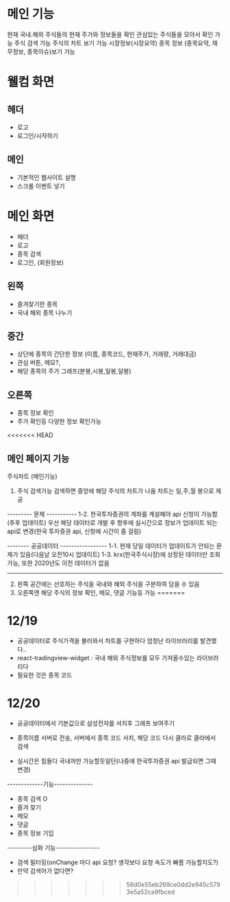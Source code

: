 # 메인 기능

현재 국내.해외 주식들의 현재 주가와 정보들을 확인
관심있는 주식들을 모아서 확인 가능
주식 검색 가능
주식의 차트 보기 가능
시장정보(시장요약)
종목 정보 (종목요약, 재무정보, 종목이슈)보기 가능

# 웰컴 화면

## 헤더

- 로고
- 로그인/시작하기

## 메인

- 기본적인 웹사이트 설명
- 스크롤 이벤트 넣기

# 메인 화면

- 헤더
- 로고
- 종목 검색
- 로그인, (회원정보)

## 왼쪽

- 즐겨찾기한 종목
- 국내 해외 종목 나누기

## 중간

- 상단에 종목의 간단한 정보 (이름, 종목코드, 현재주가, 거래량, 거래대금)
- 관심 버튼, 메모?,
- 해당 종목의 주가 그래프(분봉,시봉,일봉,달봉)

## 오른쪽

- 종목 정보 확인
- 주가 확인등 다양한 정보 확인가능

<<<<<<< HEAD
## 메인 페이지 기능

주식차트 (메인기능)

1. 주식 검색가능 검색하면 중앙에 해당 주식의 차트가 나옴 차트는 일,주,월 봉으로 제공

--------- 문제 -----------
1-2. 한국투자증권의 계좌를 계설해야 api 신청이 가능함(추후 업데이트)
우선 해당 데이터로 개발 후 향후에 실시간으로 정보가 업데이트 되는 api로 변경(한국 투자증권 api, 신청에 시간이 좀 걸림)

-------- 공공데이터 -----------------
1-1. 현재 당일 데이터가 업데이트가 안되는 문제가 있음(다음날 오전10시 업데이트)
1-3. krx(한국주식시장)에 상장된 데이터만 조회가능, 또한 2020년도 이전 데이터가 없음

---

2. 왼쪽 공간에는 선호하는 주식을 국내와 해외 주식을 구분하여 담을 수 있음
3. 오른쪽엔 해당 주식의 정보 확인, 메모, 댓글 기능등 가능
=======
# 12/19

- 공공데이터로 주식가격을 불러와서 차트를 구현하다 엄청난 라이브러리를 발견했다..
- react-tradingview-widget : 국내 해외 주식정보를 모두 가져올수있는 라이브러리다
- 필요한 것은 종목 코드

# 12/20

- 공공데이터에서 기본값으로 삼성전자를 서치후 그래프 보여주기

- 종목이름 서버로 전송, 서버에서 종목 코드 서치, 해당 코드 다시 클라로 클라에서 검색

- 실시간은 힘들다 국내꺼만 가능할듯일단(나중에 한국투자증권 api 발급되면 그때 변경)

-------------기능--------------

- 종목 검색 O
- 즐겨 찾기
- 메모
- 댓글
- 종목 정보 기입

---------심화 기능----------------

- 검색 필터링(onChange 마다 api 요청? 생각보다 요청 속도가 빠름 가능할지도?)
- 만약 검색어가 없다면?
>>>>>>> 56d0e55eb269ce0dd2e945c5793e5a52ca9fbced
